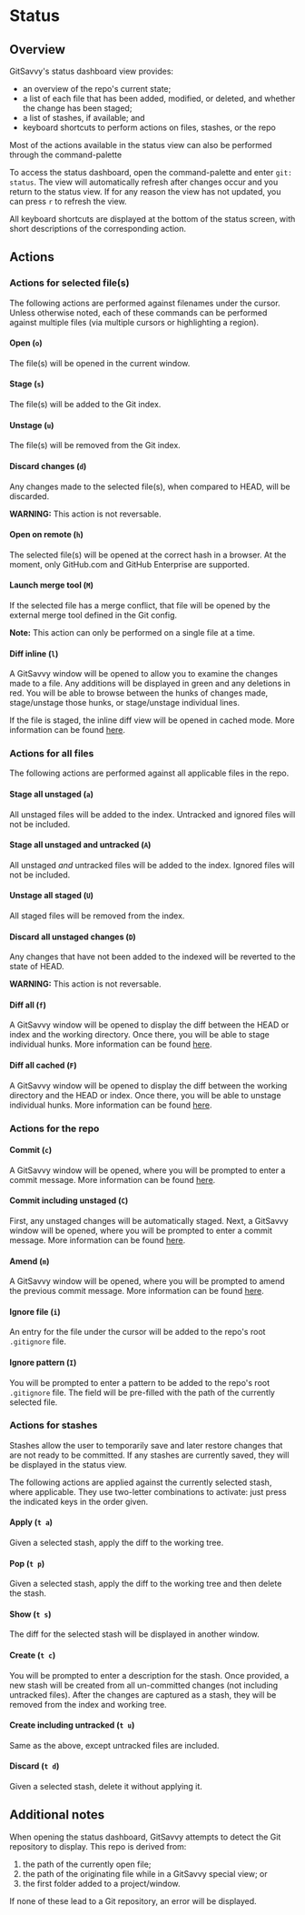 # Status

## Overview

GitSavvy's status dashboard view provides:

- an overview of the repo's current state;
- a list of each file that has been added, modified, or deleted, and whether the change has been staged;
- a list of stashes, if available; and
- keyboard shortcuts to perform actions on files, stashes, or the repo

Most of the actions available in the status view can also be performed through the command-palette

To access the status dashboard, open the command-palette and enter `git: status`.  The view will automatically refresh after changes occur and you return to the status view.  If for any reason the view has not updated, you can press `r` to refresh the view.

All keyboard shortcuts are displayed at the bottom of the status screen, with short descriptions of the corresponding action.

## Actions

### Actions for selected file(s)

The following actions are performed against filenames under the cursor.  Unless otherwise noted, each of these commands can be performed against multiple files (via multiple cursors or highlighting a region).

#### Open (`o`)

The file(s) will be opened in the current window.

#### Stage (`s`)

The file(s) will be added to the Git index.

#### Unstage (`u`)

The file(s) will be removed from the Git index.

#### Discard changes (`d`)

Any changes made to the selected file(s), when compared to HEAD, will be discarded.

**WARNING:** This action is not reversable.

#### Open on remote (`h`)

The selected file(s) will be opened at the correct hash in a browser.  At the moment, only GitHub.com and GitHub Enterprise are supported.

#### Launch merge tool (`M`)

If the selected file has a merge conflict, that file will be opened by the external merge tool defined in the Git config.

**Note:** This action can only be performed on a single file at a time.

#### Diff inline (`l`)

A GitSavvy window will be opened to allow you to examine the changes made to a file.  Any additions will be displayed in green and any deletions in red.  You will be able to browse between the hunks of changes made, stage/unstage those hunks, or stage/unstage individual lines.

If the file is staged, the inline diff view will be opened in cached mode.  More information can be found [here](staging.md#git-diff-current-file-inline).


### Actions for all files

The following actions are performed against all applicable files in the repo.

#### Stage all unstaged (`a`)

All unstaged files will be added to the index.  Untracked and ignored files will not be included.

#### Stage all unstaged and untracked (`A`)

All unstaged _and_ untracked files will be added to the index.  Ignored files will not be included.

#### Unstage all staged (`U`)

All staged files will be removed from the index.

#### Discard all unstaged changes (`D`)

Any changes that have not been added to the indexed will be reverted to the state of HEAD.

**WARNING:** This action is not reversable.

#### Diff all (`f`)

A GitSavvy window will be opened to display the diff between the HEAD or index and the working directory.  Once there, you will be able to stage individual hunks.  More information can be found [here](staging.md#git-diff).

#### Diff all cached (`F`)

A GitSavvy window will be opened to display the diff between the working directory and the HEAD or index.  Once there, you will be able to unstage individual hunks.  More information can be found [here](staging.md#git-diff-cached).


### Actions for the repo

#### Commit (`c`)

A GitSavvy window will be opened, where you will be prompted to enter a commit message.  More information can be found [here](commiting.md#git-commit).

#### Commit including unstaged (`C`)

First, any unstaged changes will be automatically staged.  Next, a GitSavvy window will be opened, where you will be prompted to enter a commit message.  More information can be found [here](commiting.md#git-commit-including-unstaged-files).

#### Amend (`m`)

A GitSavvy window will be opened, where you will be prompted to amend the previous commit message.  More information can be found [here](commiting.md#git-amend-previous-commit).

#### Ignore file (`i`)

An entry for the file under the cursor will be added to the repo's root `.gitignore` file.

#### Ignore pattern (`I`)

You will be prompted to enter a pattern to be added to the repo's root `.gitignore` file.  The field will be pre-filled with the path of the currently selected file.


### Actions for stashes

Stashes allow the user to temporarily save and later restore changes that are not ready to be committed.  If any stashes are currently saved, they will be displayed in the status view.

The following actions are applied against the currently selected stash, where applicable.  They use two-letter combinations to activate: just press the indicated keys in the order given.

#### Apply (`t a`)

Given a selected stash, apply the diff to the working tree.

#### Pop (`t p`)

Given a selected stash, apply the diff to the working tree and then delete the stash.

#### Show (`t s`)

The diff for the selected stash will be displayed in another window.

#### Create (`t c`)

You will be prompted to enter a description for the stash.  Once provided, a new stash will be created from all un-committed changes (not including untracked files).  After the changes are captured as a stash, they will be removed from the index and working tree.

#### Create including untracked (`t u`)

Same as the above, except untracked files are included.

#### Discard (`t d`)

Given a selected stash, delete it without applying it.


## Additional notes

When opening the status dashboard, GitSavvy attempts to detect the Git repository to display.  This repo is derived from:

1. the path of the currently open file;
2. the path of the originating file while in a GitSavvy special view; or
3. the first folder added to a project/window.

If none of these lead to a Git repository, an error will be displayed.
